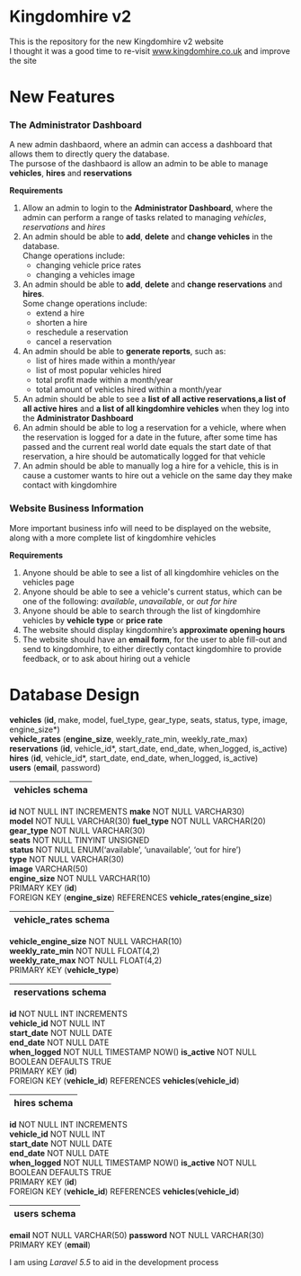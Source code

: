 # Kingdomhire v2
This is the repository for the new Kingdomhire v2 website  
I thought it was a good time to re-visit www.kingdomhire.co.uk and improve the site

# New Features
### The Administrator Dashboard
  A new admin dashbaord, where an admin can access a dashboard that allows them to directly query the database.  
  The pursose of the dashbaord is allow an admin to be able to manage __vehicles__, __hires__ and __reservations__
  
  __Requirements__   
   1. Allow an admin to login to the __Administrator Dashboard__, where the admin can perform a range of tasks related to managing *vehicles*, *reservations* and *hires*
   2. An admin should be able to __add__, __delete__ and __change vehicles__ in the database.   
      Change operations include: 
      * changing vehicle price rates    
      * changing a vehicles image  
   3. An admin should be able to __add__, __delete__ and __change reservations__ and __hires__.  
      Some change operations include: 
      * extend a hire 
      * shorten a hire 
      * reschedule a reservation 
      * cancel a reservation
   4. An admin should be able to __generate reports__, such as: 
      * list of hires made within a month/year 
      * list of most popular vehicles hired 
      * total profit made within a month/year 
      * total amount of vehicles hired within a month/year 
   5. An admin should be able to see a __list of all active reservations__,__a list of all active hires__ and __a list of all kingdomhire vehicles__ when they log into the __Administrator Dashboard__
   6. An admin should be able to log a reservation for a vehicle, where when the reservation is logged for a date in the future, after some time has passed and the current real world date equals the start date of that reservation, a hire should be automatically logged for that vehicle
   7. An admin should be able to manually log a hire for a vehicle, this is in cause a customer wants to hire out a vehicle on the same day they make contact with kingdomhire
   
### Website Business Information  
   More important business info will need to be displayed on the website, along with a more complete list of kingdomhire vehicles
   
   __Requirements__
   1. Anyone should be able to see a list of all kingdomhire vehicles on the vehicles page
   2. Anyone should be able to see a vehicle's current status, which can be one of the following: *available*, *unavailable*, or *out for hire*
   3. Anyone should be able to search through the list of kingdomhire vehicles by __vehicle type__ or __price rate__
   4. The website should display kingdomhire’s __approximate opening hours__
   5. The website should have an __email form__, for the user to able fill-out and send to kingdomhire, to either directly contact kingdomhire to provide feedback, or to ask about hiring out a vehicle
   
# Database Design  
__vehicles__ (__id__, make, model, fuel_type, gear_type, seats, status, type, image, engine_size*)  
__vehicle_rates__ (__engine_size__, weekly_rate_min, weekly_rate_max)  
__reservations__ (__id__, vehicle_id*, start_date, end_date, when_logged, is_active)  
__hires__ (__id__, vehicle_id*, start_date, end_date, when_logged, is_active)  
__users__ (__email__, password)  

|   vehicles schema             |
|:----------------------------- |
 __id__ NOT NULL INT INCREMENTS 
 __make__ NOT NULL VARCHAR30)    
 __model__ NOT NULL VARCHAR(30) 
 __fuel_type__ NOT NULL VARCHAR(20)  
 __gear_type__ NOT NULL VARCHAR(30)   
 __seats__ NOT NULL TINYINT UNSIGNED  
 __status__ NOT NULL ENUM(‘available’, ‘unavailable’, ‘out for hire’)  
 __type__ NOT NULL VARCHAR(30)  
 __image__ VARCHAR(50)  
 __engine_size__ NOT NULL VARCHAR(10)  
 PRIMARY KEY (__id__)  
 FOREIGN KEY (__engine_size__) REFERENCES __vehicle_rates__(__engine_size__)  

| vehicle_rates schema          |
|:----------------------------- |
__vehicle_engine_size__ NOT NULL VARCHAR(10)  
__weekly_rate_min__ NOT NULL FLOAT(4,2)  
__weekly_rate_max__ NOT NULL FLOAT(4,2)  
PRIMARY KEY (__vehicle_type__)  

| reservations schema           |
|:----------------------------- |
__id__ NOT NULL INT INCREMENTS  
__vehicle_id__ NOT NULL INT  
__start_date__ NOT NULL DATE  
__end_date__ NOT NULL DATE   
__when_logged__ NOT NULL TIMESTAMP NOW()
__is_active__ NOT NULL BOOLEAN DEFAULTS TRUE  
PRIMARY KEY (__id__)  
FOREIGN KEY (__vehicle_id__) REFERENCES __vehicles__(__vehicle_id__)  

| hires schema                  |
|:----------------------------- |
__id__ NOT NULL INT INCREMENTS  
__vehicle_id__ NOT NULL INT  
__start_date__ NOT NULL DATE  
__end_date__ NOT NULL DATE  
__when_logged__ NOT NULL TIMESTAMP NOW()
__is_active__ NOT NULL BOOLEAN DEFAULTS TRUE  
PRIMARY KEY (__id__)  
FOREIGN KEY (__vehicle_id__) REFERENCES __vehicles__(__vehicle_id__)  

| users schema                 |
|:---------------------------- |
__email__ NOT NULL VARCHAR(50)
__password__ NOT NULL VARCHAR(30)
PRIMARY KEY (__email__)

  
I am using *Laravel 5.5* to aid in the development process  
